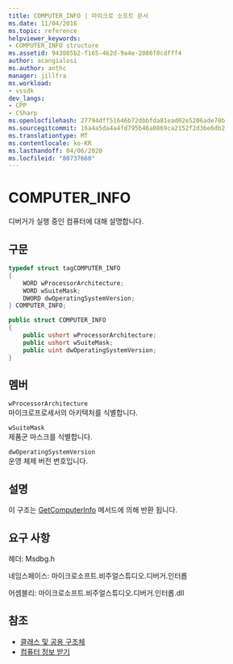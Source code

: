 ```yaml
---
title: COMPUTER_INFO | 마이크로 소프트 문서
ms.date: 11/04/2016
ms.topic: reference
helpviewer_keywords:
- COMPUTER_INFO structure
ms.assetid: 943085b2-f165-462d-9a4e-2086f0cdfff4
author: acangialosi
ms.author: anthc
manager: jillfra
ms.workload:
- vssdk
dev_langs:
- CPP
- CSharp
ms.openlocfilehash: 27794dff51646b72dbbfda81ead02e5206ade78b
ms.sourcegitcommit: 16a4a5da4a4fd795b46a0869ca2152f2d36e6db2
ms.translationtype: MT
ms.contentlocale: ko-KR
ms.lasthandoff: 04/06/2020
ms.locfileid: "80737660"
---
```

# <a name="computer_info"></a>COMPUTER_INFO
디버거가 실행 중인 컴퓨터에 대해 설명합니다.

## <a name="syntax"></a>구문

```cpp
typedef struct tagCOMPUTER_INFO
{
    WORD wProcessorArchitecture;
    WORD wSuiteMask;
    DWORD dwOperatingSystemVersion;
} COMPUTER_INFO;
```

```csharp
public struct COMPUTER_INFO
{
    public ushort wProcessorArchitecture;
    public ushort wSuiteMask;
    public uint dwOperatingSystemVersion;
}
```

## <a name="members"></a>멤버
`wProcessorArchitecture`\
마이크로프로세서의 아키텍처를 식별합니다.

`wSuiteMask`\
제품군 마스크를 식별합니다.

`dwOperatingSystemVersion`\
운영 체제 버전 번호입니다.

## <a name="remarks"></a>설명
이 구조는 [GetComputerInfo](../../../extensibility/debugger/reference/idebugwindowscomputerport2-getcomputerinfo.md) 메서드에 의해 반환 됩니다.

## <a name="requirements"></a>요구 사항
헤더: Msdbg.h

네임스페이스: 마이크로소프트.비주얼스튜디오.디버거.인터롭

어셈블리: 마이크로소프트.비주얼스튜디오.디버거.인터롭.dll

## <a name="see-also"></a>참조
- [클래스 및 공용 구조체](../../../extensibility/debugger/reference/structures-and-unions.md)
- [컴퓨터 정보 받기](../../../extensibility/debugger/reference/idebugwindowscomputerport2-getcomputerinfo.md)
